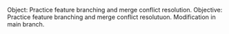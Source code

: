 
 Object: Practice feature branching and merge conflict resolution.
Objective: Practice feature branching and merge conflict resolutuon.
Modification in main branch.
